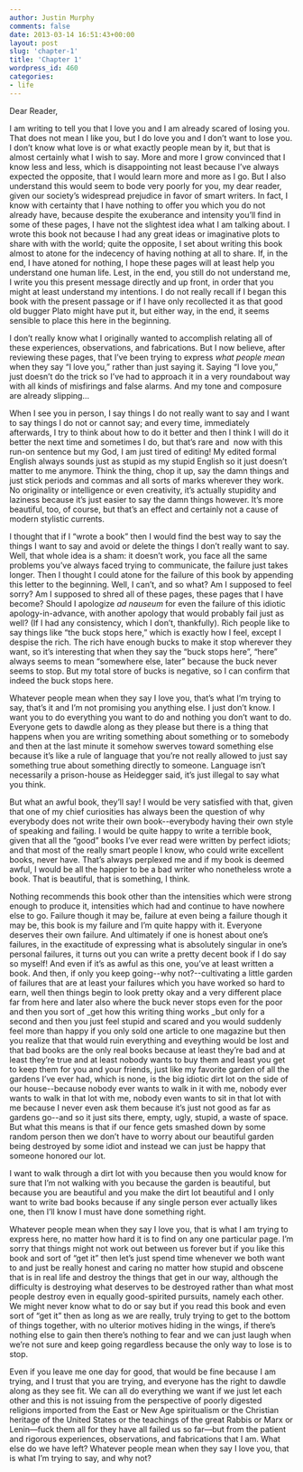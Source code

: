 ```yaml
---
author: Justin Murphy
comments: false
date: 2013-03-14 16:51:43+00:00
layout: post
slug: 'chapter-1'
title: 'Chapter 1'
wordpress_id: 460
categories:
- life
---
```


Dear Reader,

I am writing to tell you that I love you and I am already scared of losing you. That does not mean I like you, but I do love you and I don’t want to lose you. I don’t know what love is or what exactly people mean by it, but that is almost certainly what I wish to say. More and more I grow convinced that I know less and less, which is disappointing not least because I’ve always expected the opposite, that I would learn more and more as I go. But I also understand this would seem to bode very poorly for you, my dear reader, given our society’s widespread prejudice in favor of smart writers. In fact, I know with certainty that I have nothing to offer you which you do not already have, because despite the exuberance and intensity you’ll find in some of these pages, I have not the slightest idea what I am talking about. I wrote this book not because I had any great ideas or imaginative plots to share with with the world; quite the opposite, I set about writing this book almost to atone for the indecency of having nothing at all to share. If, in the end, I have atoned for nothing, I hope these pages will at least help you understand one human life. Lest, in the end, you still do not understand me, I write you this present message directly and up front, in order that you might at least understand my intentions. I do not really recall if I began this book with the present passage or if I have only recollected it as that good old bugger Plato might have put it, but either way, in the end, it seems sensible to place this here in the beginning.

I don’t really know what I originally wanted to accomplish relating all of these experiences, observations, and fabrications. But I now believe, after reviewing these pages, that I’ve been trying to express _what people mean_ when they say “I love you,” rather than just saying it. Saying “I love you,” just doesn’t do the trick so I’ve had to approach it in a very roundabout way with all kinds of misfirings and false alarms. And my tone and composure are already slipping…

When I see you in person, I say things I do not really want to say and I want to say things I do not or cannot say; and every time, immediately afterwards, I try to think about how to do it better and then I think I will do it better the next time and sometimes I do, but that’s rare and  now with this run-on sentence but my God, I am just tired of editing! My edited formal English always sounds just as stupid as my stupid English so it just doesn’t matter to me anymore. Think the thing, chop it up, say the damn things and just stick periods and commas and all sorts of marks wherever they work. No originality or intelligence or even creativity, it’s actually stupidity and laziness because it’s just easier to say the damn things however. It’s more beautiful, too, of course, but that’s an effect and certainly not a cause of modern stylistic currents.

I thought that if I “wrote a book” then I would find the best way to say the things I want to say and avoid or delete the things I don’t really want to say. Well, that whole idea is a sham: it doesn’t work, you face all the same problems you’ve always faced trying to communicate, the failure just takes longer. Then I thought I could atone for the failure of this book by appending this letter to the beginning. Well, I can’t, and so what? Am I supposed to feel sorry? Am I supposed to shred all of these pages, these pages that I have become? Should I apologize _ad nauseum_ for even the failure of this idiotic apology-in-advance, with another apology that would probably fail just as well? (If I had any consistency, which I don’t, thankfully). Rich people like to say things like “the buck stops here,” which is exactly how I feel, except I despise the rich. The rich have enough bucks to make it stop wherever they want, so it’s interesting that when they say the “buck stops here”, “here” always seems to mean “somewhere else, later” because the buck never seems to stop. But my total store of bucks is negative, so I can confirm that indeed the buck stops here.

Whatever people mean when they say I love you, that’s what I’m trying to say, that’s it and I’m not promising you anything else. I just don’t know. I want you to do everything you want to do and nothing you don’t want to do. Everyone gets to dawdle along as they please but there is a thing that happens when you are writing something about something or to somebody and then at the last minute it somehow swerves toward something else because it’s like a rule of language that you’re not really allowed to just say something true about something directly to someone. Language isn’t necessarily a prison-house as Heidegger said, it’s just illegal to say what you think.

But what an awful book, they’ll say! I would be very satisfied with that, given that one of my chief curiosities has always been the question of why everybody does not write their own book--everybody having their own style of speaking and failing. I would be quite happy to write a terrible book, given that all the “good” books I’ve ever read were written by perfect idiots; and that most of the really smart people I know, who could write excellent books, never have. That’s always perplexed me and if my book is deemed awful, I would be all the happier to be a bad writer who nonetheless wrote a book. That is beautiful, that is something, I think.

Nothing recommends this book other than the intensities which were strong enough to produce it, intensities which had and continue to have nowhere else to go. Failure though it may be, failure at even being a failure though it may be, this book is my failure and I’m quite happy with it. Everyone deserves their own failure. And ultimately if one is honest about one’s failures, in the exactitude of expressing what is absolutely singular in one’s personal failures, it turns out you can write a pretty decent book if I do say so myself! And even if it’s as awful as this one, you’ve at least written a book. And then, if only you keep going--why not?--cultivating a little garden of failures that are at least your failures which you have worked so hard to earn, well then things begin to look pretty okay and a very different place far from here and later also where the buck never stops even for the poor and then you sort of _get how this writing thing works _but only for a second and then you just feel stupid and scared and you would suddenly feel more than happy if you only sold one article to one magazine but then you realize that that would ruin everything and eveything would be lost and that bad books are the only real books because at least they’re bad and at least they’re true and at least nobody wants to buy them and least you get to keep them for you and your friends, just like my favorite garden of all the gardens I’ve ever had, which is none, is the big idiotic dirt lot on the side of our house--because nobody ever wants to walk in it with me, nobody ever wants to walk in that lot with me, nobody even wants to sit in that lot with me because I never even ask them because it’s just not good as far as gardens go--and so it just sits there, empty, ugly, stupid, a waste of space. But what this means is that if our fence gets smashed down by some random person then we don’t have to worry about our beautiful garden being destroyed by some idiot and instead we can just be happy that someone honored our lot.

I want to walk through a dirt lot with you because then you would know for sure that I’m not walking with you because the garden is beautiful, but because you are beautiful and you make the dirt lot beautiful and I only want to write bad books because if any single person ever actually likes one, then I’ll know I must have done something right.

Whatever people mean when they say I love you, that is what I am trying to express here, no matter how hard it is to find on any one particular page. I’m sorry that things might not work out between us forever but if you like this book and sort of “get it” then let’s just spend time whenever we both want to and just be really honest and caring no matter how stupid and obscene that is in real life and destroy the things that get in our way, although the difficulty is destroying what deserves to be destroyed rather than what most people destroy even in equally good-spirited pursuits, namely each other. We might never know what to do or say but if you read this book and even sort of “get it” then as long as we are really, truly trying to get to the bottom of things together, with no ulterior motives hiding in the wings, if there’s nothing else to gain then there’s nothing to fear and we can just laugh when we’re not sure and keep going regardless because the only way to lose is to stop.

Even if you leave me one day for good, that would be fine because I am trying, and I trust that you are trying, and everyone has the right to dawdle along as they see fit. We can all do everything we want if we just let each other and this is not issuing from the perspective of poorly digested religions imported from the East or New Age spiritualism or the Christian heritage of the United States or the teachings of the great Rabbis or Marx or Lenin—fuck them all for they have all failed us so far—but from the patient and rigorous experiences, observations, and fabrications that I am. What else do we have left? Whatever people mean when they say I love you, that is what I’m trying to say, and why not?